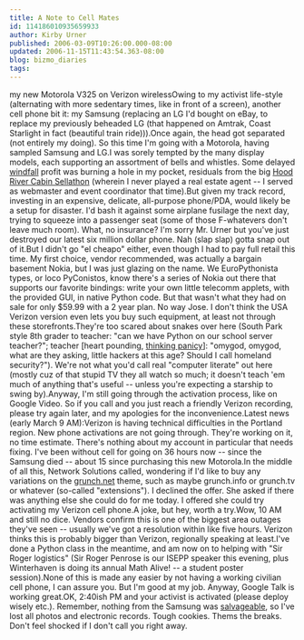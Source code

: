 ```yaml
---
title: A Note to Cell Mates
id: 114186010935659933
author: Kirby Urner
published: 2006-03-09T10:26:00.000-08:00
updated: 2006-11-15T11:43:54.363-08:00
blog: bizmo_diaries
tags: 
---
```


[](http://photos1.blogger.com/blogger/1134/545/1600/verizon.jpg)my new Motorola V325 on Verizon wirelessOwing to my activist life-style (alternating with more sedentary times, like in front of a screen), another cell phone bit it: my Samsung (replacing an LG I'd bought on eBay, to replace my previously beheaded LG (that happened on Amtrak, Coast Starlight in fact (beautiful train ride))).Once again, the head got separated (not entirely my doing). So this time I'm going with a Motorola, having sampled Samsung and LG.I was sorely tempted by the many display models, each supporting an assortment of bells and whistles.  Some delayed [windfall](http://www.answers.com/windfall&r=67) profit was burning a hole in my pocket, residuals from the big [Hood River Cabin Sellathon](http://worldgame.blogspot.com/2005/04/morning-mail.html) (wherein I never played a real estate agent -- I served as webmaster and event coordinator that time).But given my track record, investing in an expensive, delicate, all-purpose phone/PDA, would likely be a setup for disaster. I'd bash it against some airplane fusilage the next day, trying to squeeze into a passenger seat (some of those F-whatevers don't leave much room). What, no insurance? I'm sorry Mr. Urner but you've just destroyed our latest six million dollar phone. Nah (slap slap) gotta snap out of it.But I didn't go "el cheapo" either, even though I had to pay full retail this time. My first choice, vendor recommended, was actually a bargain basement Nokia, but I was just glazing on the name. We EuroPythonista types, or loco PyConistos, know there's a series of Nokia out there that supports our favorite bindings: write your own little telecomm applets, with the provided GUI, in native Python code. But that wasn't what they had on sale for only $59.99 with a 2 year plan.  No way Jose. I don't think the USA Verizon version even lets you buy such equipment, at least not through these storefronts.They're too scared about snakes over here (South Park style 8th grader to teacher: "can we have Python on our school server teacher?"; teacher [heart pounding, [thinking panicy](http://mathforum.org/kb/message.jspa?messageID=4604654)]: "omygod, omygod, what are they asking, little hackers at this age? Should I call homeland security?"). We're not what you'd call real "computer literate" out here (mostly cuz of that stupid TV they all watch so much; it doesn't teach 'em much of anything that's useful -- unless you're expecting a starship to swing by).Anyway, I'm still going through the activation process, like on Google Video. So if you call and you just reach a friendly Verizon recording, please try again later, and my apologies for the inconvenience.Latest news (early March 9 AM):Verizon is having technical difficulties in the Portland region. New phone activations are not going through. They're working on it, no time estimate. There's nothing about my account in particular that needs fixing. I've been without cell for going on 36 hours now -- since the Samsung died -- about 15 since purchasing this new Motorola.In the middle of all this, Network Solutions called, wondering if I'd like to buy any variations on the [grunch.net](http://www.grunch.net/) theme, such as maybe grunch.info or grunch.tv or whatever (so-called "extensions"). I declined the offer. She asked if there was anything else she could do for me today. I offered she could try activating my Verizon cell phone.A joke, but hey, worth a try.Wow, 10 AM and still no dice. Vendors confirm this is one of the biggest area outages they've seen -- usually we've got a resolution within like five hours. Verizon thinks this is probably bigger than Verizon, regionally speaking at least.I've done a Python class in the meantime, and am now on to helping with "Sir Roger logistics" (Sir Roger Penrose is our ISEPP speaker this evening, plus Winterhaven is doing its annual Math Alive! -- a student poster session).None of this is made any easier by not having a working civilian cell phone, I can assure you. But I'm good at my job. Anyway, Google Talk is working great.OK, 2:40ish PM and your activist is activated (please deploy wisely etc.).  Remember, nothing from the Samsung was [salvageable](http://www.answers.com/salvageable&r=67), so I've lost all photos and electronic records. Tough cookies. Thems the breaks. Don't feel shocked if I don't call you right away.